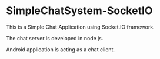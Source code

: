 # SimpleChatSystem-SocketIO

This is a Simple Chat Application using Socket.IO framework.

The chat server is developed in node js.

Android application is acting as a chat client.
